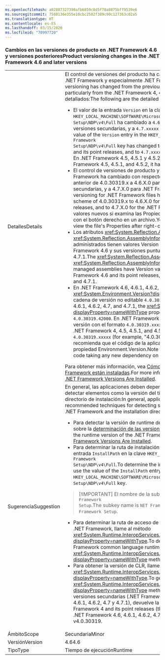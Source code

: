 ```yaml
---
ms.openlocfilehash: a02887327390afb6859c0d5f78a8875bff9539e6
ms.sourcegitcommit: 7588136e355e10cbc2582f389c90c127363c02a5
ms.translationtype: HT
ms.contentlocale: es-ES
ms.lasthandoff: 03/15/2020
ms.locfileid: "70997720"
---
```

### <a name="product-versioning-changes-in-the-net-framework-46-and-later-versions"></a><span data-ttu-id="612f4-101">Cambios en las versiones de producto en .NET Framework 4.6 y versiones posteriores</span><span class="sxs-lookup"><span data-stu-id="612f4-101">Product versioning changes in the .NET Framework 4.6 and later versions</span></span>

|   |   |
|---|---|
|<span data-ttu-id="612f4-102">Detalles</span><span class="sxs-lookup"><span data-stu-id="612f4-102">Details</span></span>|<span data-ttu-id="612f4-103">El control de versiones del producto ha cambiado desde las versiones anteriores de .NET Framework y especialmente .NET Framework 4, 4.5, 4.5.1 y 4.5.2.</span><span class="sxs-lookup"><span data-stu-id="612f4-103">Product versioning has changed from the previous releases of the .NET Framework, and particularly from the .NET Framework 4, 4.5, 4.5.1, and 4.5.2.</span></span> <span data-ttu-id="612f4-104">Estos son los cambios detallados:</span><span class="sxs-lookup"><span data-stu-id="612f4-104">The following are the detailed changes:</span></span><ul><li><span data-ttu-id="612f4-105">El valor de la entrada <code>Version</code> en la clave <code>HKEY_LOCAL_MACHINE\SOFTWARE\Microsoft\NET Framework Setup\NDP\v4\Full</code> ha cambiado a <code>4.6.xxxxx</code> para .NET Framework 4.6 y sus versiones secundarias, y a <code>4.7.xxxxx</code> para .NET Framework 4.7 y 4.7.1.</span><span class="sxs-lookup"><span data-stu-id="612f4-105">The value of the <code>Version</code> entry in the <code>HKEY_LOCAL_MACHINE\SOFTWARE\Microsoft\NET Framework Setup\NDP\v4\Full</code> key has changed to <code>4.6.xxxxx</code> for the .NET Framework 4.6 and its point releases, and to <code>4.7.xxxxx</code> for the .NET Framework 4.7 and 4.7.1.</span></span> <span data-ttu-id="612f4-106">En .NET Framework 4.5, 4.5.1 y 4.5.2, tenía el formato <code>4.5.xxxxx</code>.</span><span class="sxs-lookup"><span data-stu-id="612f4-106">In the .NET Framework 4.5, 4.5.1, and 4.5.2, it had the format <code>4.5.xxxxx</code>.</span></span></li><li><span data-ttu-id="612f4-107">El control de versiones de producto y archivo para los archivos de .NET Framework ha cambiado con respecto al esquema de control de versiones anterior de 4.0.30319.x a 4.6.X.0 para .NET Framework 4.6 y sus versiones secundarias, y a 4.7.X.0 para .NET Framework 4.7 y 4.7.1.</span><span class="sxs-lookup"><span data-stu-id="612f4-107">The file and product versioning for .NET Framework files has changed from the earlier versioning scheme of 4.0.30319.x to 4.6.X.0 for the .NET Framework 4.6 and its point releases, and to 4.7.X.0 for the .NET Framework 4.7 and 4.7.1.</span></span> <span data-ttu-id="612f4-108">Puede ver estos valores nuevos si examina las Propiedades del archivo después de hacer clic con el botón derecho en un archivo.</span><span class="sxs-lookup"><span data-stu-id="612f4-108">You can see these new values when you view the file's Properties after right-clicking on a file.</span></span></li><li><span data-ttu-id="612f4-109">Los atributos <xref:System.Reflection.AssemblyFileVersionAttribute> y <xref:System.Reflection.AssemblyInformationalVersionAttribute> de ensamblados administrados tienen valores Version con el formato 4.6.X.0 para .NET Framework 4.6 y sus versiones puntuales, y 4.7.X.0 para .NET Framework 4.7 y 4.7.1.</span><span class="sxs-lookup"><span data-stu-id="612f4-109">The <xref:System.Reflection.AssemblyFileVersionAttribute> and <xref:System.Reflection.AssemblyInformationalVersionAttribute> attributes for managed assemblies have Version values in the form 4.6.X.0 for the .NET Framework 4.6 and its point releases, and 4.7.X.0 for the .NET Framework 4.7 and 4.7.1.</span></span></li><li><span data-ttu-id="612f4-110">En .NET Framework 4.6, 4.6.1, 4.6.2, 4.7 y 4.7.1, la propiedad <xref:System.Environment.Version?displayProperty=nameWithType> devuelve la cadena de versión no editable <code>4.0.30319.42000</code>.</span><span class="sxs-lookup"><span data-stu-id="612f4-110">In the .NET Framework 4.6, 4.6.1, 4.6.2, 4.7, and 4.7.1, the <xref:System.Environment.Version?displayProperty=nameWithType> property returns the fixed version string <code>4.0.30319.42000</code>.</span></span> <span data-ttu-id="612f4-111">En .NET Framework 4, 4.5, 4.5.1 y 4.5.2, devuelve cadenas de versión con el formato <code>4.0.30319.xxxxx</code> (por ejemplo, &quot;4.0.30319.18010&quot;).</span><span class="sxs-lookup"><span data-stu-id="612f4-111">In the .NET Framework 4, 4.5, 4.5.1, and 4.5.2, it returns version strings in the format <code>4.0.30319.xxxxx</code> (for example, &quot;4.0.30319.18010&quot;).</span></span> <span data-ttu-id="612f4-112">Tenga en cuenta que no se recomienda que el código de la aplicación tome nuevas dependencias en la propiedad Environment.Version.</span><span class="sxs-lookup"><span data-stu-id="612f4-112">Note that we do not recommend application code taking any new dependency on the Environment.Version property.</span></span></li></ul><span data-ttu-id="612f4-113">Para obtener más información, vea [Cómo: Determinar qué versiones de .NET Framework están instaladas](~/docs/framework/migration-guide/how-to-determine-which-versions-are-installed.md).</span><span class="sxs-lookup"><span data-stu-id="612f4-113">For more information, see [How to: Determine which .NET Framework Versions Are Installed](~/docs/framework/migration-guide/how-to-determine-which-versions-are-installed.md).</span></span>|
|<span data-ttu-id="612f4-114">Sugerencia</span><span class="sxs-lookup"><span data-stu-id="612f4-114">Suggestion</span></span>|<span data-ttu-id="612f4-115">En general, las aplicaciones deben depender de las técnicas recomendadas para detectar elementos como la versión del tiempo de ejecución de .NET Framework y el directorio de instalación:</span><span class="sxs-lookup"><span data-stu-id="612f4-115">In general, applications should depend on the recommended techniques for detecting such things as the runtime version of the .NET Framework and the installation directory:</span></span><ul><li><span data-ttu-id="612f4-116">Para detectar la versión de runtime de .NET Framework, consulte el artículo sobre la [determinación de las versiones instaladas de .NET Framework](~/docs/framework/migration-guide/how-to-determine-which-versions-are-installed.md).</span><span class="sxs-lookup"><span data-stu-id="612f4-116">To detect the runtime version of the .NET Framework, see [How to: Determine Which .NET Framework Versions Are Installed](~/docs/framework/migration-guide/how-to-determine-which-versions-are-installed.md).</span></span></li><li><span data-ttu-id="612f4-117">Para determinar la ruta de instalación de .NET Framework, utilice el valor de la entrada <code>InstallPath</code> en la clave <code>HKEY_LOCAL_MACHINE\SOFTWARE\Microsoft\NET Framework Setup\NDP\v4\Full</code>.</span><span class="sxs-lookup"><span data-stu-id="612f4-117">To determine the installation path for the .NET Framework, use the value of the <code>InstallPath</code> entry in the <code>HKEY_LOCAL_MACHINE\SOFTWARE\Microsoft\NET Framework Setup\NDP\v4\Full</code> key.</span></span></li></ul> <blockquote> [!IMPORTANT] <span data-ttu-id="612f4-118">El nombre de la subclave es <code>NET Framework Setup</code>, no <code>.NET Framework Setup</code>.</span><span class="sxs-lookup"><span data-stu-id="612f4-118">The subkey name is <code>NET Framework Setup</code>, not <code>.NET Framework Setup</code>.</span></span></blockquote> <ul><li><span data-ttu-id="612f4-119">Para determinar la ruta de acceso de directorio a Common Language Runtime de .NET Framework, llame al método <xref:System.Runtime.InteropServices.RuntimeEnvironment.GetRuntimeDirectory?displayProperty=nameWithType>.</span><span class="sxs-lookup"><span data-stu-id="612f4-119">To determine the directory path to the .NET Framework common language runtime, call the <xref:System.Runtime.InteropServices.RuntimeEnvironment.GetRuntimeDirectory?displayProperty=nameWithType> method.</span></span></li><li><span data-ttu-id="612f4-120">Para obtener la versión de CLR, llame al método <xref:System.Runtime.InteropServices.RuntimeEnvironment.GetSystemVersion?displayProperty=nameWithType>.</span><span class="sxs-lookup"><span data-stu-id="612f4-120">To get the CLR version, call the <xref:System.Runtime.InteropServices.RuntimeEnvironment.GetSystemVersion?displayProperty=nameWithType> method.</span></span> <span data-ttu-id="612f4-121">Para .NET Framework 4 y sus versiones secundarias (.NET Framework 4.5, 4.5.1, 4.5.2 y .NET Framework 4.6, 4.6.1, 4.6.2, 4.7 y 4.7.1), devuelve la cadena v4.0.30319.</span><span class="sxs-lookup"><span data-stu-id="612f4-121">For the .NET Framework 4 and its point releases (the .NET Framework 4.5, 4.5.1, 4.5.2, and .NET Framework 4.6, 4.6.1, 4.6.2, 4.7, and 4.7.1), it returns the string v4.0.30319.</span></span></li></ul>|
|<span data-ttu-id="612f4-122">Ámbito</span><span class="sxs-lookup"><span data-stu-id="612f4-122">Scope</span></span>|<span data-ttu-id="612f4-123">Secundaria</span><span class="sxs-lookup"><span data-stu-id="612f4-123">Minor</span></span>|
|<span data-ttu-id="612f4-124">Versión</span><span class="sxs-lookup"><span data-stu-id="612f4-124">Version</span></span>|<span data-ttu-id="612f4-125">4.6</span><span class="sxs-lookup"><span data-stu-id="612f4-125">4.6</span></span>|
|<span data-ttu-id="612f4-126">Tipo</span><span class="sxs-lookup"><span data-stu-id="612f4-126">Type</span></span>|<span data-ttu-id="612f4-127">Tiempo de ejecución</span><span class="sxs-lookup"><span data-stu-id="612f4-127">Runtime</span></span>|
